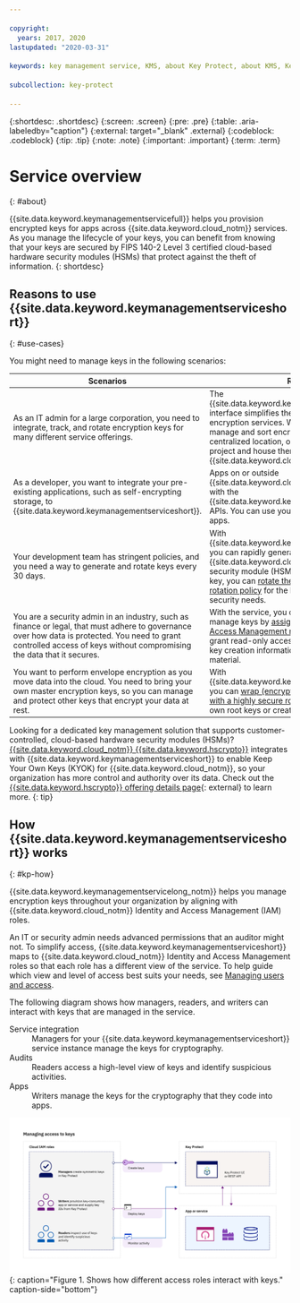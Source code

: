 ```yaml
---

copyright:
  years: 2017, 2020
lastupdated: "2020-03-31"

keywords: key management service, KMS, about Key Protect, about KMS, Key Protect use cases, KMS use cases

subcollection: key-protect

---
```


{:shortdesc: .shortdesc}
{:screen: .screen}
{:pre: .pre}
{:table: .aria-labeledby="caption"}
{:external: target="_blank" .external}
{:codeblock: .codeblock}
{:tip: .tip}
{:note: .note}
{:important: .important}
{:term: .term}

# Service overview
{: #about}

{{site.data.keyword.keymanagementservicefull}} helps you provision encrypted
keys for apps across {{site.data.keyword.cloud_notm}} services. As you manage
the lifecycle of your keys, you can benefit from knowing that your keys are
secured by FIPS 140-2 Level 3 certified cloud-based hardware security modules
(HSMs) that protect against the theft of information.
{: shortdesc}

## Reasons to use {{site.data.keyword.keymanagementserviceshort}}
{: #use-cases}

You might need to manage keys in the following scenarios:

| Scenarios | Reasons|
| --------- | ------ |
| As an IT admin for a large corporation, you need to integrate, track, and rotate encryption keys for many different service offerings. | The {{site.data.keyword.keymanagementserviceshort}} interface simplifies the management of multiple encryption services. With the service, you can manage and sort encryption keys in one centralized location, or you can separate keys by project and house them in different {{site.data.keyword.cloud_notm}} spaces. |
| As a developer, you want to integrate your pre-existing applications, such as self-encrypting storage, to {{site.data.keyword.keymanagementserviceshort}}. | Apps on or outside {{site.data.keyword.cloud_notm}} can integrate with the {{site.data.keyword.keymanagementserviceshort}} APIs. You can use your own existing keys for your apps. |
| Your development team has stringent policies, and you need a way to generate and rotate keys every 30 days. | With {{site.data.keyword.keymanagementserviceshort}}, you can rapidly generate keys from an {{site.data.keyword.cloud_notm}} hardware security module (HSM). When it's time to replace a key, you can [rotate the key on-demand](/docs/key-protect?topic=key-protect-rotate-keys) or [set a rotation policy](/docs/key-protect?topic=key-protect-set-rotation-policy) for the key to meet your on-going security needs. |
| You are a security admin in an industry, such as finance or legal, that must adhere to governance over how data is protected. You need to grant controlled access of keys without compromising the data that it secures. | With the service, you can control user access to manage keys by [assigning different Identity and Access Management roles](/docs/key-protect?topic=key-protect-manage-access#roles). For example, you can grant read-only access to users who need to view key creation information without viewing the key material. |
| You want to perform envelope encryption as you move data into the cloud. You need to bring your own master encryption keys, so you can manage and protect other keys that encrypt your data at rest. | With {{site.data.keyword.keymanagementserviceshort}}, you can [wrap (encrypt) your data encryption keys with a highly secure root key](/docs/key-protect?topic=key-protect-envelope-encryption). You can bring your own root keys or create them in the service. |

Looking for a dedicated key management solution that supports
customer-controlled, cloud-based hardware security modules (HSMs)?
[{{site.data.keyword.cloud_notm}} {{site.data.keyword.hscrypto}}](/docs/hs-crypto?topic=hs-crypto-get-started)
integrates with {{site.data.keyword.keymanagementserviceshort}} to enable Keep
Your Own Keys (KYOK) for {{site.data.keyword.cloud_notm}}, so your organization
has more control and authority over its data. Check out the
[{{site.data.keyword.hscrypto}} offering details page](https://{DomainName}/catalog/services/hyper-protect-crypto-services){: external}
to learn more.
{: tip}

## How {{site.data.keyword.keymanagementserviceshort}} works
{: #kp-how}

{{site.data.keyword.keymanagementservicelong_notm}} helps you manage encryption
keys throughout your organization by aligning with
{{site.data.keyword.cloud_notm}} Identity and Access Management (IAM) roles.

An IT or security admin needs advanced permissions that an auditor might not. To
simplify access, {{site.data.keyword.keymanagementserviceshort}} maps to
{{site.data.keyword.cloud_notm}} Identity and Access Management roles so that
each role has a different view of the service. To help guide which view and
level of access best suits your needs, see
[Managing users and access](/docs/key-protect?topic=key-protect-manage-access#roles).

The following diagram shows how managers, readers, and writers can interact with
keys that are managed in the service.

<dl>
  <dt>
    Service integration
  </dt>
  <dd>
    Managers for your {{site.data.keyword.keymanagementserviceshort}} service
    instance manage the keys for cryptography.
  </dd>

  <dt>
    Audits
  </dt>
  <dd>
    Readers access a high-level view of keys and identify suspicious activities.
  </dd>

  <dt>
    Apps
  </dt>
  <dd>
    Writers manage the keys for the cryptography that they code into apps.
  </dd>
</dl>

![The diagram shows the same components as described in the previous definition list.](images/keys-use-cases.svg)
{: caption="Figure 1. Shows how different access roles interact with keys." caption-side="bottom"}
